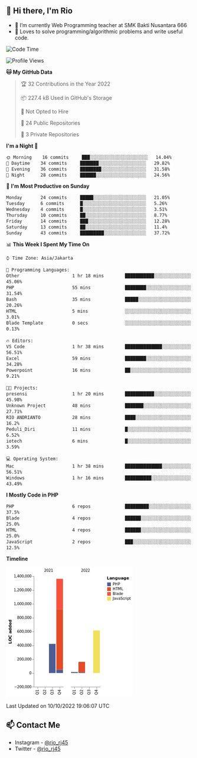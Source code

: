 ## 👋 Hi there, I'm Rio 

-  🔭 I’m currently Web Programming teacher at SMK Bakti Nusantara 666
-  💬 Loves to solve programming/algorithmic problems and write useful code.

<!--START_SECTION:waka-->
![Code Time](http://img.shields.io/badge/Code%20Time-669%20hrs%203%20mins-blue)

![Profile Views](http://img.shields.io/badge/Profile%20Views-16-blue)

**🐱 My GitHub Data** 

> 🏆 32 Contributions in the Year 2022
 > 
> 📦 227.4 kB Used in GitHub's Storage 
 > 
> 🚫 Not Opted to Hire
 > 
> 📜 24 Public Repositories 
 > 
> 🔑 3 Private Repositories  
 > 
**I'm a Night 🦉** 

```text
🌞 Morning    16 commits     ███░░░░░░░░░░░░░░░░░░░░░░   14.04% 
🌆 Daytime    34 commits     ███████░░░░░░░░░░░░░░░░░░   29.82% 
🌃 Evening    36 commits     ████████░░░░░░░░░░░░░░░░░   31.58% 
🌙 Night      28 commits     ██████░░░░░░░░░░░░░░░░░░░   24.56%

```
📅 **I'm Most Productive on Sunday** 

```text
Monday       24 commits     █████░░░░░░░░░░░░░░░░░░░░   21.05% 
Tuesday      6 commits      █░░░░░░░░░░░░░░░░░░░░░░░░   5.26% 
Wednesday    4 commits      █░░░░░░░░░░░░░░░░░░░░░░░░   3.51% 
Thursday     10 commits     ██░░░░░░░░░░░░░░░░░░░░░░░   8.77% 
Friday       14 commits     ███░░░░░░░░░░░░░░░░░░░░░░   12.28% 
Saturday     13 commits     ██░░░░░░░░░░░░░░░░░░░░░░░   11.4% 
Sunday       43 commits     █████████░░░░░░░░░░░░░░░░   37.72%

```


📊 **This Week I Spent My Time On** 

```text
⌚︎ Time Zone: Asia/Jakarta

💬 Programming Languages: 
Other                    1 hr 18 mins        ███████████░░░░░░░░░░░░░░   45.06% 
PHP                      55 mins             ████████░░░░░░░░░░░░░░░░░   31.54% 
Bash                     35 mins             █████░░░░░░░░░░░░░░░░░░░░   20.26% 
HTML                     5 mins              ░░░░░░░░░░░░░░░░░░░░░░░░░   3.01% 
Blade Template           0 secs              ░░░░░░░░░░░░░░░░░░░░░░░░░   0.13%

🔥 Editors: 
VS Code                  1 hr 38 mins        ██████████████░░░░░░░░░░░   56.51% 
Excel                    59 mins             ████████░░░░░░░░░░░░░░░░░   34.28% 
Powerpoint               16 mins             ██░░░░░░░░░░░░░░░░░░░░░░░   9.21%

🐱‍💻 Projects: 
presensi                 1 hr 20 mins        ███████████░░░░░░░░░░░░░░   45.98% 
Unknown Project          48 mins             ███████░░░░░░░░░░░░░░░░░░   27.71% 
RIO ANDRIANTO            28 mins             ████░░░░░░░░░░░░░░░░░░░░░   16.2% 
Peduli_Diri              11 mins             █░░░░░░░░░░░░░░░░░░░░░░░░   6.52% 
iotech                   6 mins              █░░░░░░░░░░░░░░░░░░░░░░░░   3.59%

💻 Operating System: 
Mac                      1 hr 38 mins        ██████████████░░░░░░░░░░░   56.51% 
Windows                  1 hr 16 mins        ██████████░░░░░░░░░░░░░░░   43.49%

```

**I Mostly Code in PHP** 

```text
PHP                      6 repos             █████████░░░░░░░░░░░░░░░░   37.5% 
Blade                    4 repos             ██████░░░░░░░░░░░░░░░░░░░   25.0% 
HTML                     4 repos             ██████░░░░░░░░░░░░░░░░░░░   25.0% 
JavaScript               2 repos             ███░░░░░░░░░░░░░░░░░░░░░░   12.5%

```


**Timeline**

![Chart not found](https://raw.githubusercontent.com/neushepa/neushepa/main/charts/bar_graph.png) 


 Last Updated on 10/10/2022 19:06:07 UTC
<!--END_SECTION:waka-->

## 📫 Contact Me
- Instagram - [@rio_rj45](https://www.instagram.com/rio_rj45/)
- Twitter - [@rio_rj45](https://twitter.com/rio_rj45)
